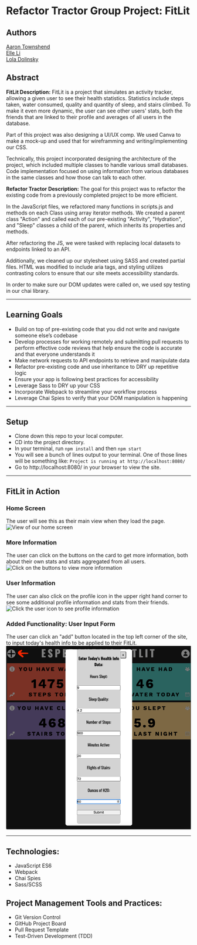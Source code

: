 # Refactor Tractor Group Project: FitLit
## Authors
[Aaron Townshend](https://github.com/atownse)<br>
[Elle Li](https://github.com/Elle624)<br>
[Lola Dolinsky](https://github.com/lo-la-do-li)

## Abstract
**FitLit Description:** FitLit is a project that simulates an activity tracker, allowing a given user to see their health statistics.  Statistics include steps taken, water consumed, quality and quantity of sleep, and stairs climbed.  To make it even more dynamic, the user can see other users' stats, both the friends that are linked to their profile and averages of all users in the database.

Part of this project was also designing a UI/UX comp.  We used Canva to make a mock-up and used that for wireframming and writing/implementing our CSS.

Technically, this project incorporated designing the architecture of the project, which included multiple classes to handle various small databases.  Code implementation focused on using information from various databases in the same classes and how those can talk to each other.

**Refactor Tractor Description:** The goal for this project was to refactor the existing code from a previously completed project to be more efficient.

In the JavaScript files, we refactored many functions in scripts.js and methods on each Class using array iterator methods. We created a parent class "Action" and called each of our pre-existing "Activity", "Hydration", and "Sleep" classes a child of the parent, which inherits its properties and methods.

After refactoring the JS, we were tasked with replacing local datasets to endpoints linked to an API.

Additionally, we cleaned up our stylesheet using SASS and created partial files. HTML was modified to include aria tags, and styling utilizes contrasting colors to ensure that our site meets accessibility standards.

In order to make sure our DOM updates were called on, we used spy testing in our chai library.

---
## Learning Goals
+ Build on top of pre-existing code that you did not write and navigate someone else’s codebase
+ Develop processes for working remotely and submitting pull requests to perform effective code reviews that help ensure the code is accurate and that everyone understands it
+ Make network requests to API endpoints to retrieve and manipulate data
+ Refactor pre-existing code and use inheritance to DRY up repetitive logic
+ Ensure your app is following best practices for accessibility
+ Leverage Sass to DRY up your CSS
+ Incorporate Webpack to streamline your workflow process
+ Leverage Chai Spies to verify that your DOM manipulation is happening
---

## Setup
+ Clone down this repo to your local computer.
+ CD into the project directory.
+ In your terminal, run `npm install` and then `npm start`
+ You will see a bunch of lines output to your terminal. One of those lines will be something like: `Project is running at http://localhost:8080/`
+ Go to http://localhost:8080/ in your browser to view the site.
---

## FitLit in Action

### Home Screen
The user will see this as their main view when they load the page.
![View of our home screen](https://i.imgur.com/MlOFp1c.png)

### More Information
The user can click on the buttons on the card to get more information, both about their own stats and stats aggregated from all users.
![Click on the buttons to view more information](https://i.imgur.com/OccjPvL.png)


### User Information
The user can also click on the profile icon in the upper right hand corner to see some additional profile information and stats from their friends.
![Click the user icon to see profile information](https://i.imgur.com/GZF13DW.png)

### Added Functionality: User Input Form
The user can click an "add" button located in the top left corner of the site, to input today's health info to be applied to their FitLit.
![Click on the "+" icon to add health data to FitLit](src/images/user-add-data-screenshot.png)

---
## Technologies:
+ JavaScript ES6
+ Webpack
+ Chai Spies
+ Sass/SCSS

## Project Management Tools and Practices:
+ Git Version Control
+ GitHub Project Board
+ Pull Request Template
+ Test-Driven Development (TDD)
